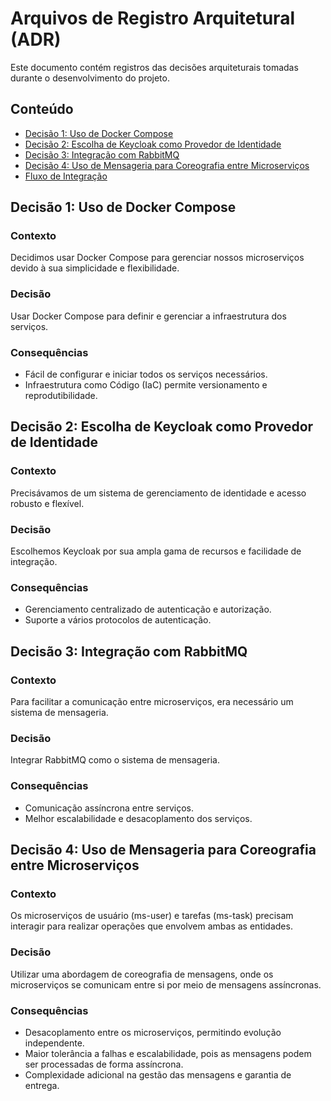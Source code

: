 # Arquivos de Registro Arquitetural (ADR)

Este documento contém registros das decisões arquiteturais tomadas durante o desenvolvimento do projeto.

## Conteúdo

- [Decisão 1: Uso de Docker Compose](#decisão-1-uso-de-docker-compose)
- [Decisão 2: Escolha de Keycloak como Provedor de Identidade](#decisão-2-escolha-de-keycloak-como-provedor-de-identidade)
- [Decisão 3: Integração com RabbitMQ](#decisão-3-integração-com-rabbitmq)
- [Decisão 4: Uso de Mensageria para Coreografia entre Microserviços](#decisão-4-uso-de-mensageria-para-coreografia-entre-microserviços)
- [Fluxo de Integração](#fluxo-de-integração)

## Decisão 1: Uso de Docker Compose

### Contexto

Decidimos usar Docker Compose para gerenciar nossos microserviços devido à sua simplicidade e flexibilidade.

### Decisão

Usar Docker Compose para definir e gerenciar a infraestrutura dos serviços.

### Consequências

- Fácil de configurar e iniciar todos os serviços necessários.
- Infraestrutura como Código (IaC) permite versionamento e reprodutibilidade.

## Decisão 2: Escolha de Keycloak como Provedor de Identidade

### Contexto

Precisávamos de um sistema de gerenciamento de identidade e acesso robusto e flexível.

### Decisão

Escolhemos Keycloak por sua ampla gama de recursos e facilidade de integração.

### Consequências

- Gerenciamento centralizado de autenticação e autorização.
- Suporte a vários protocolos de autenticação.

## Decisão 3: Integração com RabbitMQ

### Contexto

Para facilitar a comunicação entre microserviços, era necessário um sistema de mensageria.

### Decisão

Integrar RabbitMQ como o sistema de mensageria.

### Consequências

- Comunicação assíncrona entre serviços.
- Melhor escalabilidade e desacoplamento dos serviços.

## Decisão 4: Uso de Mensageria para Coreografia entre Microserviços

### Contexto

Os microserviços de usuário (ms-user) e tarefas (ms-task) precisam interagir para realizar operações que envolvem ambas as entidades.

### Decisão

Utilizar uma abordagem de coreografia de mensagens, onde os microserviços se comunicam entre si por meio de mensagens assíncronas.

### Consequências

- Desacoplamento entre os microserviços, permitindo evolução independente.
- Maior tolerância a falhas e escalabilidade, pois as mensagens podem ser processadas de forma assíncrona.
- Complexidade adicional na gestão das mensagens e garantia de entrega.

